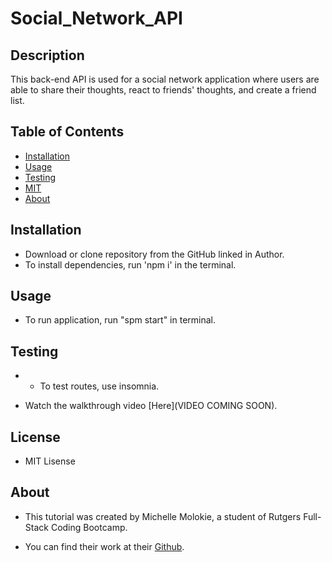 # Social_Network_API

## Description

This back-end API is used for a social network application where users are able to share their thoughts, react to friends' thoughts, and create a friend list.

## Table of Contents

- [Installation](#installation)
- [Usage](#usage)
- [Testing](#testing)
- [MIT](https://opensource.org/licenses/MIT)
- [About](#about)

## Installation

- Download or clone repository from the GitHub linked in Author.
- To install dependencies, run 'npm i' in the terminal.

## Usage

- To run application, run "spm start" in terminal.

## Testing

- - To test routes, use insomnia.

- Watch the walkthrough video [Here](VIDEO COMING SOON).

## License

- MIT Lisense

## About

- This tutorial was created by Michelle Molokie, a student of Rutgers Full-Stack Coding Bootcamp.

- You can find their work at their [Github](https://github.com/molokiem).
